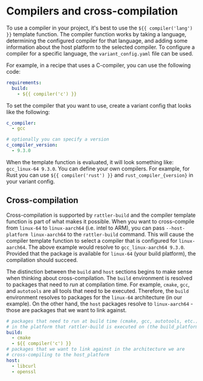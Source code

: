 # Compilers and cross-compilation

To use a compiler in your project, it's best to use the `${{ compiler('lang')
}}` template function. The compiler function works by taking a language,
determining the configured compiler for that language, and adding some
information about the host platform to the selected compiler. To configure a
compiler for a specific language, the `variant_config.yaml` file can be used.

For example, in a recipe that uses a C-compiler, you can use the following code:

```yaml
requirements:
  build:
    - ${{ compiler('c') }}
```

To set the compiler that you want to use, create a variant config that looks
like the following:

```yaml
c_compiler:
  - gcc

# optionally you can specify a version
c_compiler_version:
  - 9.3.0
```

When the template function is evaluated, it will look something like:
`gcc_linux-64 9.3.0`. You can define your own compilers. For example, for Rust
you can use `${{ compiler('rust') }}` and `rust_compiler_{version}` in your
variant config.

## Cross-compilation

Cross-compilation is supported by `rattler-build` and the compiler template
function is part of what makes it possible. When you want to cross-compile from
`linux-64` to `linux-aarch64` (i.e. intel to ARM), you can pass `--host-platform
linux-aarch64` to the `rattler-build` command. This will cause the compiler
template function to select a compiler that is configured for `linux-aarch64`.
The above example would resolve to `gcc_linux-aarch64 9.3.0`. Provided that the
package is available for `linux-64` (your build platform), the compilation
should succeed.

The distinction between the `build` and `host` sections begins to make sense when
thinking about cross-compilation. The `build` environment is resolved to
packages that need to _run_ at compilation time. For example, `cmake`, `gcc`,
and `autotools` are all tools that need to be executed. Therefore, the `build`
environment resolves to packages for the `linux-64` architecture (in our
example). On the other hand, the `host` packages resolve to `linux-aarch64` -
those are packages that we want to link against.

```yaml
# packages that need to run at build time (cmake, gcc, autotools, etc.)
# in the platform that rattler-build is executed on (the build_platform)
build:
  - cmake
  - ${{ compiler('c') }}
# packages that we want to link against in the architecture we are
# cross-compiling to the host_platform
host:
  - libcurl
  - openssl
```
